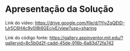 # Apresentação da Solução

Link do vídeo: https://drive.google.com/file/d/1YivZqQEtD-tJr5C6H4c9v0I8t6GEciyE/view?usp=sharing

Link do código fonte: https://gallery.appinventor.mit.edu/?galleryid=8c5b0d2f-cadd-45de-916b-6a83d72fa742
